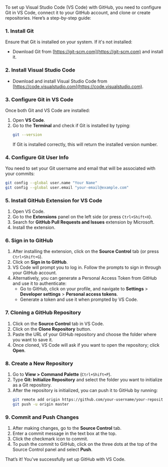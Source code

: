 To set up Visual Studio Code (VS Code) with GitHub, you need to configure Git in VS Code, connect it to your GitHub account, and clone or create repositories. Here’s a step-by-step guide:

### 1. **Install Git**
Ensure that Git is installed on your system. If it's not installed:
- Download Git from [https://git-scm.com](https://git-scm.com) and install it.

### 2. **Install Visual Studio Code**
- Download and install Visual Studio Code from [https://code.visualstudio.com](https://code.visualstudio.com).

### 3. **Configure Git in VS Code**
Once both Git and VS Code are installed:
1. Open **VS Code**.
2. Go to the **Terminal** and check if Git is installed by typing:
   ```bash
   git --version
   ```
   If Git is installed correctly, this will return the installed version number.

### 4. **Configure Git User Info**
You need to set your Git username and email that will be associated with your commits:
```bash
git config --global user.name "Your Name"
git config --global user.email "your-email@example.com"
```

### 5. **Install GitHub Extension for VS Code**
1. Open VS Code.
2. Go to the **Extensions** panel on the left side (or press `Ctrl+Shift+X`).
3. Search for **GitHub Pull Requests and Issues** extension by Microsoft.
4. Install the extension.

### 6. **Sign in to GitHub**
1. After installing the extension, click on the **Source Control** tab (or press `Ctrl+Shift+G`).
2. Click on **Sign in to GitHub**.
3. VS Code will prompt you to log in. Follow the prompts to sign in through your GitHub account.
4. Alternatively, you can generate a Personal Access Token from GitHub and use it to authenticate:
   - Go to GitHub, click on your profile, and navigate to **Settings** > **Developer settings** > **Personal access tokens**.
   - Generate a token and use it when prompted by VS Code.

### 7. **Cloning a GitHub Repository**
1. Click on the **Source Control** tab in VS Code.
2. Click on the **Clone Repository** button.
3. Paste the URL of your GitHub repository and choose the folder where you want to save it.
4. Once cloned, VS Code will ask if you want to open the repository; click **Open**.

### 8. **Create a New Repository**
1. Go to **View > Command Palette** (`Ctrl+Shift+P`).
2. Type **Git: Initialize Repository** and select the folder you want to initialize as a Git repository.
3. After the repository is initialized, you can push it to GitHub by running:
   ```bash
   git remote add origin https://github.com/your-username/your-repository.git
   git push -u origin master
   ```

### 9. **Commit and Push Changes**
1. After making changes, go to the **Source Control** tab.
2. Enter a commit message in the text box at the top.
3. Click the checkmark icon to commit.
4. To push the commit to GitHub, click on the three dots at the top of the Source Control panel and select **Push**.

That’s it! You've successfully set up GitHub with VS Code.